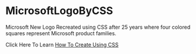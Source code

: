 MicrosoftLogoByCSS
==================

Microsoft New Logo Recreated using CSS after 25 years where four colored squares represent Microsoft product families.

Click Here To Learn <a href="http://sam.azgor.com/2012/12/how-to-create-microsofts-logo-using-css3.html">How To Create Using CSS</a>

